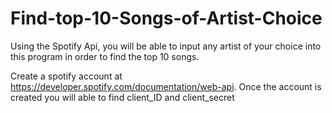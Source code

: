# Find-top-10-Songs-of-Artist-Choice
Using the Spotify Api, you will be able to input any artist of your choice into this program in order to find the top 10 songs. 


Create a spotify account at https://developer.spotify.com/documentation/web-api.
Once the account is created you will able to find client_ID and client_secret
